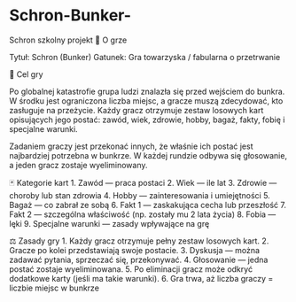 # Schron-Bunker-
Schron szkolny projekt
📖 O grze 

Tytuł: Schron (Bunker)
Gatunek: Gra towarzyska / fabularna o przetrwanie

🎲 Cel gry

Po globalnej katastrofie grupa ludzi znalazła się przed wejściem do bunkra. W środku jest ograniczona liczba miejsc, a gracze muszą zdecydować, kto zasługuje na przeżycie.
Każdy gracz otrzymuje zestaw losowych kart opisujących jego postać: zawód, wiek, zdrowie, hobby, bagaż, fakty, fobię i specjalne warunki.

Zadaniem graczy jest przekonać innych, że właśnie ich postać jest najbardziej potrzebna w bunkrze. W każdej rundzie odbywa się głosowanie, a jeden gracz zostaje wyeliminowany.

🃏 Kategorie kart
    1.    Zawód — praca postaci
    2.    Wiek — ile lat
    3.    Zdrowie — choroby lub stan zdrowia
    4.    Hobby — zainteresowania i umiejętności
    5.    Bagaż — co zabrał ze sobą
    6.    Fakt 1 — zaskakująca cecha lub przeszłość
    7.    Fakt 2 — szczególna właściwość (np. zostały mu 2 lata życia)
    8.    Fobia — lęki
    9.    Specjalne warunki — zasady wpływające na grę

⚖️ Zasady gry
    1.    Każdy gracz otrzymuje pełny zestaw losowych kart.
    2.    Gracze po kolei przedstawiają swoje postacie.
    3.    Dyskusja — można zadawać pytania, sprzeczać się, przekonywać.
    4.    Głosowanie — jedna postać zostaje wyeliminowana.
    5.    Po eliminacji gracz może odkryć dodatkowe karty (jeśli ma takie warunki).
    6.    Gra trwa, aż liczba graczy = liczbie miejsc w bunkrze
